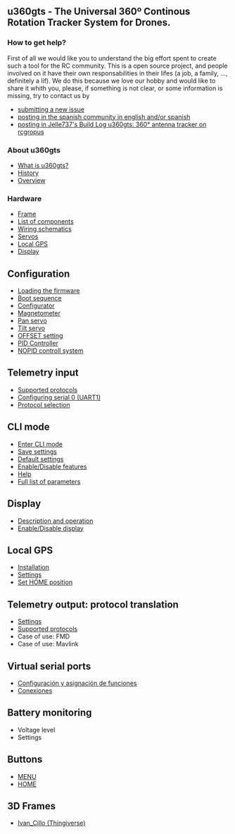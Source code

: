 ## u360gts - The Universal 360º Continous Rotation Tracker System for Drones.
### How to get help?
First of all we would like you to understand the big effort spent to create such a tool for the RC community. This is a open source project, and people involved on it have their own responsabilities in their lifes (a job, a family, ..., definitely a lif). We do this because we love our hobby and would like to share it whith you, please, if something is not clear, or some information is missing, try to contact us by

- [submitting a new issue](https://github.com/raul-ortega/u360gts/issues)
- [posting in the spanish community in english and/or spanish](http://www.forodrones.com/threads/antena-tracker-360%C2%BA.34530/)
- [posting in Jelle737's Build Log u360gts: 360° antenna tracker on rcgropus](https://www.rcgroups.com/forums/showthread.php?2964122-u360gts-360%C2%B0-antenna-tracker)
### About u360gts
- [What is u360gts?](https://github.com/raul-ortega/u360gts/blob/master/wiki/history.md)
- [History](https://github.com/raul-ortega/u360gts/blob/master/wiki/history.md)
- [Overview](https://github.com/raul-ortega/u360gts/blob/master/wiki/overview.md)

### Hardware
- [Frame](https://github.com/raul-ortega/u360gts/blob/master/wiki/hardware-frame.md)
- [List of components](https://github.com/raul-ortega/u360gts/blob/master/wiki/hardware-list-of-components.md)
- [Wiring schematics](https://github.com/raul-ortega/u360gts/blob/master/wiki/hardware-wiring-schematics.md)
- [Servos](https://github.com/raul-ortega/u360gts/blob/master/wiki/hardware-servos.md)
- [Local GPS](https://github.com/raul-ortega/u360gts/blob/master/wiki/hardware-local-gps.md)
- [Display](https://github.com/raul-ortega/u360gts/blob/master/wiki/hardware-oled-display.md)

## Configuration
- [Loading the firmware](https://github.com/raul-ortega/u360gts/blob/master/wiki/configuration-loading-firmware.md)
- [Boot sequence](https://github.com/raul-ortega/u360gts/blob/master/wiki/configuration-boot-sequence.md)
- [Configurator](https://github.com/raul-ortega/u360gts/blob/master/wiki/configuration-configurator.md)
- [Magnetometer](https://github.com/raul-ortega/u360gts/blob/master/wiki/configuration-configurator.md)
- [Pan servo](https://github.com/raul-ortega/u360gts/blob/master/wiki/configuration-configurator.md)
- [Tilt servo](https://github.com/raul-ortega/u360gts/blob/master/wiki/configuration-configurator.md)
- [OFFSET setting](https://github.com/raul-ortega/u360gts/blob/master/wiki/configuration-offset.md)
- [PID Controller](https://github.com/raul-ortega/u360gts/blob/master/wiki/configuraiton-pid.md)
- [NOPID controll system](https://github.com/raul-ortega/u360gts/blob/master/wiki/configuration-nopid.md)

## Telemetry input
- [Supported protocols](https://github.com/raul-ortega/u360gts/blob/master/wiki/Telemetr%C3%ADa-de-entrada:-protocolos-soportados)
- [Configuring serial 0 (UART1)](https://github.com/raul-ortega/u360gts/blob/master/wiki/Telemetr%C3%ADa-de-entrada:-Configuraci%C3%B3n-del-puerto-serie-0-%28UART1%29)
- [Protocol selection](https://github.com/raul-ortega/u360gts/blob/master/wiki/Telemetr%C3%ADa-de-entrada:-selecci%C3%B3n-del-protocolo)

##  CLI mode
- [Enter CLI mode](https://github.com/raul-ortega/u360gts/blob/master/wiki/cli-mode-enter.md)
- [Save settings](https://github.com/raul-ortega/u360gts/blob/master/wiki/cli-mode-save-settings.md)
- [Default settings](https://github.com/raul-ortega/u360gts/blob/master/wiki/cli-mode-deault.md)
- [Enable/Disable features](https://github.com/raul-ortega/u360gts/blob/master/wiki/cli-mode-features.md)
- [Help](https://github.com/raul-ortega/u360gts/blob/master/wiki/cli-mode-help.md)
- [Full list of parameters](https://github.com/raul-ortega/u360gts/blob/master/wiki/cli-mode-parametters.md)

## Display
- [Description and operation](https://github.com/raul-ortega/u360gts/blob/master/wiki/Display-OLED:-Descripci%C3%B3n-y-funcionamiento)
- [Enable/Disable display](https://github.com/raul-ortega/u360gts/blob/master/wiki/Display-OLED:-Activar-desactivar-el-display)

## Local GPS
- [Installation](https://github.com/raul-ortega/u360gts/blob/master/wiki/GPS-local:-instalaci%C3%B3n)
- [Settings](https://github.com/raul-ortega/u360gts/blob/master/wiki/GPS-local:-configuraci%C3%B3n)
- [Set HOME position](https://github.com/raul-ortega/u360gts/blob/master/wiki/GPS-local:-posici%C3%B3n-HOME)

## Telemetry output: protocol translation
- [Settings](https://github.com/raul-ortega/u360gts/blob/master/wiki/Telemetr%C3%ADa-de-salida:-configuraci%C3%B3n)
- [Supported protocols](https://github.com/raul-ortega/u360gts/blob/master/wiki/Telemetr%C3%ADa-de-salida:-protocolos-soportados)
- Case of use: FMD
- Case of use: Mavlink

## Virtual serial ports
- [Configuración y asignación de funciones](https://github.com/raul-ortega/u360gts/blob/master/wiki/Puertos-series-virtuales:-configuraci%C3%B3n)
- [Conexiones](https://github.com/raul-ortega/u360gts/blob/master/wiki/Puertos-serie-virtuales:-conexi%C3%B3n)

## Battery monitoring
- Voltage level
- Settings

## Buttons
- [MENU](https://github.com/raul-ortega/u360gts/blob/master/wiki/Botones:-MEN%C3%9A)
- [HOME](https://github.com/raul-ortega/u360gts/blob/master/wiki/Botones:-HOME)

## 3D Frames
- [Ivan_Cillo (Thingiverse)](http://www.thingiverse.com/thing:1367337)

